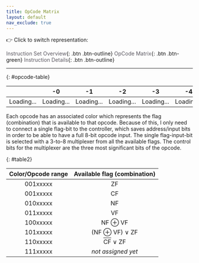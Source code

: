 ```yaml
---
title: OpCode Matrix
layout: default
nav_exclude: true
---
```


:point_right: Click to switch representation:

[Instruction Set Overview](./overview.html){: .btn .btn-outline}
[OpCode Matrix](./opcode-matrix.html){: .btn .btn-green}
[Instruction Details](./details.html){: .btn .btn-outline}

---

{: #opcode-table}

|            |     -0     |     -1     |     -2     |     -3     |     -4     |     -5     |     -6     |     -7     |     -8     |     -9     |     -A     |     -B     |     -C     |     -D     |     -E     |     -F     |
| :--------: | :--------: | :--------: | :--------: | :--------: | :--------: | :--------: | :--------: | :--------: | :--------: | :--------: | :--------: | :--------: | :--------: | :--------: | :--------: | :--------: |
| Loading... | Loading... | Loading... | Loading... | Loading... | Loading... | Loading... | Loading... | Loading... | Loading... | Loading... | Loading... | Loading... | Loading... | Loading... | Loading... | Loading... |

Each opcode has an associated color which represents the flag (combination) that is available to that opcode.
Because of this, I only need to connect a single flag-bit to the controller, which saves address/input bits in order to be able to have a full 8-bit opcode input.
The single flag-input-bit is selected with a 3-to-8 multiplexer from all the available flags. The control bits for the multiplexer are the three most significant bits of the opcode.

{: #table2}

| Color/Opcode range |                Available flag (combination)                |
| :----------------: | :--------------------------------------------------------: |
|      001xxxxx      |                             ZF                             |
|      001xxxxx      |                             CF                             |
|      010xxxxx      |                             NF                             |
|      011xxxxx      |                             VF                             |
|      100xxxxx      |                       NF &oplus; VF                        |
|      101xxxxx      |                  (NF &oplus; VF) &or; ZF                   |
|      110xxxxx      | <span style="text-decoration: overline;">CF</span> &or; ZF |
|      111xxxxx      |                 <i> not assigned yet </i>                  |

<style>
 :root {
   --color1: #ff000060;
   --color2: #ffe60060;
   --color3: #0055ff60;
   --color4: #09ff0060;
   --color5: #7a521b60;
   --color6: #ff00ff60;
   --color7: #00ddff60;
   --color8: #ff910060;
   --matrix-hover-color: #ffffff;
 }

 #opcode-table th,
 #opcode-table td {
  min-width: 0rem;
  padding: 0rem;
  margin: 0rem; 
  border-width: 1px;
  border-color: black;
 }

 a:link {
  color: #5c5962;
  text-decoration: none;
 }

 #opcode-table thead th {
  border-width: 1px;
  border-color: black;
 }

 #opcode-table {
  line-height: 1.5;
  border-spacing: 0px; 
 }

 #opcode-table tr:nth-child(1),
 #opcode-table tr:nth-child(2),
 #table2 tr:nth-child(1) td:first-child {
  background-color: var(--color1);
 }

 #opcode-table tr:nth-child(3),
 #opcode-table tr:nth-child(4),
 #table2 tr:nth-child(2) td:first-child {
  background-color: var(--color2);
 }

 #opcode-table tr:nth-child(5),
 #opcode-table tr:nth-child(6),
 #table2 tr:nth-child(3) td:first-child {
  background-color: var(--color3);
 }

 #opcode-table tr:nth-child(7),
 #opcode-table tr:nth-child(8),
 #table2 tr:nth-child(4) td:first-child {
  background-color: var(--color4);
 }

 #opcode-table tr:nth-child(9),
 #opcode-table tr:nth-child(10),
 #table2 tr:nth-child(5) td:first-child {
  background-color: var(--color5);
 }

 #opcode-table tr:nth-child(11),
 #opcode-table tr:nth-child(12),
 #table2 tr:nth-child(6) td:first-child {
  background-color: var(--color6);
 }

 #opcode-table tr:nth-child(13),
 #opcode-table tr:nth-child(14),
 #table2 tr:nth-child(7) td:first-child {
  background-color: var(--color7);
 }

 #opcode-table tr:nth-child(15),
 #opcode-table tr:nth-child(16),
 #table2 tr:nth-child(8) td:first-child {
  background-color: var(--color8);
 }

 #opcode-table td:hover {
  background-color: var(--matrix-hover-color);
 }

 #opcode-table td {
   background-color: inherit;
 }


 #opcode-table th:first-child,
 #opcode-table td:first-child {
  position: sticky;
  left: 0;
  z-index: 2;
  background: #D6D6FF;
  font-weight: bold;
 }

 #opcode-table th {
    background: #D6D6FF;
 }
</style>

<script type="module" src="../scripts/loadOpcodeMatrixData.js">
